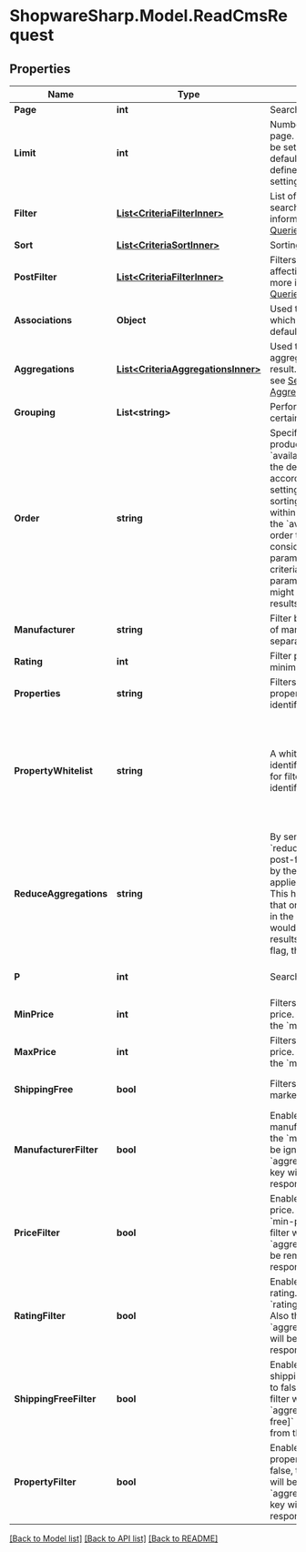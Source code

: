 # ShopwareSharp.Model.ReadCmsRequest

## Properties

Name | Type | Description | Notes
------------ | ------------- | ------------- | -------------
**Page** | **int** | Search result page | [optional] 
**Limit** | **int** | Number of items per result page. If not set, the limit will be set according to the default products per page, defined in the system settings. | [optional] 
**Filter** | [**List&lt;CriteriaFilterInner&gt;**](CriteriaFilterInner.md) | List of filters to restrict the search result. For more information, see [Search Queries &gt; Filter](https://shopware.stoplight.io/docs/store-api/docs/concepts/search-queries.md#filter) | [optional] 
**Sort** | [**List&lt;CriteriaSortInner&gt;**](CriteriaSortInner.md) | Sorting in the search result. | [optional] 
**PostFilter** | [**List&lt;CriteriaFilterInner&gt;**](CriteriaFilterInner.md) | Filters that applied without affecting aggregations. For more information, see [Search Queries &gt; Post Filter](https://shopware.stoplight.io/docs/store-api/docs/concepts/search-queries.md#post-filter) | [optional] 
**Associations** | **Object** | Used to fetch associations which are not fetched by default. | [optional] 
**Aggregations** | [**List&lt;CriteriaAggregationsInner&gt;**](CriteriaAggregationsInner.md) | Used to perform aggregations on the search result. For more information, see [Search Queries &gt; Aggregations](https://shopware.stoplight.io/docs/store-api/docs/concepts/search-queries.md#aggregations) | [optional] 
**Grouping** | **List&lt;string&gt;** | Perform groupings over certain fields | [optional] 
**Order** | **string** | Specifies the sorting of the products by &#x60;availableSortings&#x60;. If not set, the default sorting will be set according to the shop settings. The available sorting options are sent within the response under the &#x60;availableSortings&#x60; key. In order to sort by a field, consider using the &#x60;sort&#x60; parameter from the listing criteria. Do not use both parameters together, as it might lead to unexpected results. | [optional] 
**Manufacturer** | **string** | Filter by manufacturers. List of manufacturer identifiers separated by a &#x60;|&#x60;. | [optional] 
**Rating** | **int** | Filter products with a minimum average rating. | [optional] 
**Properties** | **string** | Filters products by their properties. List of property identifiers separated by a &#x60;|&#x60;. | [optional] 
**PropertyWhitelist** | **string** | A whitelist of property identifiers which can be used for filtering. List of property identifiers separated by a &#x60;|&#x60;. The &#x60;property-filter&#x60; must be &#x60;true&#x60;, otherwise the whitelist has no effect. | [optional] 
**ReduceAggregations** | **string** | By sending the parameter &#x60;reduce-aggregations&#x60; , the post-filters that were applied by the customer, are also applied to the aggregations. This has the consequence that only values are returned in the aggregations that would lead to further filter results. This parameter is a flag, the value has no effect. | [optional] 
**P** | **int** | Search result page | [optional] [default to 1]
**MinPrice** | **int** | Filters by a minimum product price. Has to be lower than the &#x60;max-price&#x60; filter. | [optional] [default to 0]
**MaxPrice** | **int** | Filters by a maximum product price. Has to be higher than the &#x60;min-price&#x60; filter. | [optional] [default to 0]
**ShippingFree** | **bool** | Filters products that are marked as shipping-free. | [optional] [default to false]
**ManufacturerFilter** | **bool** | Enables/disabled filtering by manufacturer. If set to false, the &#x60;manufacturer&#x60; filter will be ignored. Also the &#x60;aggregations[manufacturer]&#x60; key will be removed from the response. | [optional] [default to true]
**PriceFilter** | **bool** | Enables/disabled filtering by price. If set to false, the &#x60;min-price&#x60; and &#x60;max-price&#x60; filter will be ignored. Also the &#x60;aggregations[price]&#x60; key will be removed from the response. | [optional] [default to true]
**RatingFilter** | **bool** | Enables/disabled filtering by rating. If set to false, the &#x60;rating&#x60; filter will be ignored. Also the &#x60;aggregations[rating]&#x60; key will be removed from the response. | [optional] [default to true]
**ShippingFreeFilter** | **bool** | Enables/disabled filtering by shipping-free products. If set to false, the &#x60;shipping-free&#x60; filter will be ignored. Also the &#x60;aggregations[shipping-free]&#x60; key will be removed from the response. | [optional] [default to true]
**PropertyFilter** | **bool** | Enables/disabled filtering by properties products. If set to false, the &#x60;properties&#x60; filter will be ignored. Also the &#x60;aggregations[properties]&#x60; key will be removed from the response. | [optional] [default to true]

[[Back to Model list]](../../README.md#documentation-for-models) [[Back to API list]](../../README.md#documentation-for-api-endpoints) [[Back to README]](../../README.md)

